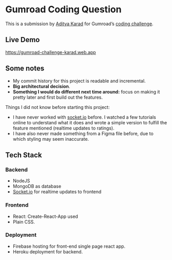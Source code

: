 # Gumroad Coding Question

This is a submission by [Aditya Karad](https://twitter.com/itsKarad) for Gumroad’s [coding challenge](https://www.notion.so/Coding-challenge-f7aa85150edd41eeb3537aae4632619f).

## Live Demo
https://gumroad-challenge-karad.web.app

## Some notes

- My commit history for this project is readable and incremental.
- **Big architectural decision**.
- **Something I would do different next time around:** focus on making it pretty later and first build out the features.

Things I did not know before starting this project:

- I have never worked with [socket.io](http://socket.io) before. I watched a few tutorials online to understand what it does and wrote a simple version to fulfill the feature mentioned (realtime updates to ratings).
- I have also never made something from a Figma file before, due to which styling may seem inaccurate.

## Tech Stack

### Backend

- NodeJS
- MongoDB as database
- [Socket.io](http://Socket.io) for realtime updates to frontend

### Frontend

- React: Create-React-App used
- Plain CSS.

### Deployment

- Firebase hosting for front-end single page react app.
- Heroku deployment for backend.